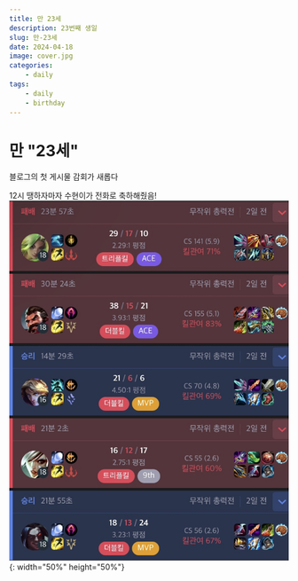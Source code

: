 ```yaml
---
title: 만 23세
description: 23번째 생일
slug: 만-23세
date: 2024-04-18
image: cover.jpg
categories:
    - daily
tags:
    - daily
	- birthday
---
```


# 만 "23세"

블로그의 첫 게시물 감회가 새롭다

12시 땡하자마자 수현이가 전화로 축하해줬음!
![Image 1](1.jpeg){: width="50%" height="50%"}